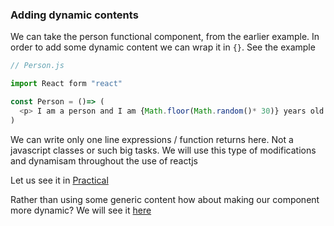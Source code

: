 ### Adding dynamic contents

We can take the person functional component, from the earlier example.
In order to add some dynamic content we can wrap it in `{}`. See the example

```javascript
// Person.js

import React form "react"

const Person = ()=> (
  <p> I am a person and I am {Math.floor(Math.random()* 30)} years old </p>
)

```

We can write only one line expressions / function returns here. Not a javascript classes or such big tasks.
We will use this type of modifications and dynamisam throughout the use of reactjs

Let us see it in [Practical](https://codesandbox.io/s/9jy8jjkzqo)

Rather than using some generic content how about making our component more dynamic? We will see it [here](props.md)

